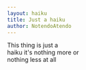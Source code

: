 ```yaml
---
layout: haiku
title: Just a haiku
author: NotendoAtendo
---
```


This thing is just a<br>
haiku it's nothing more or<br> 
nothing less at all<br>